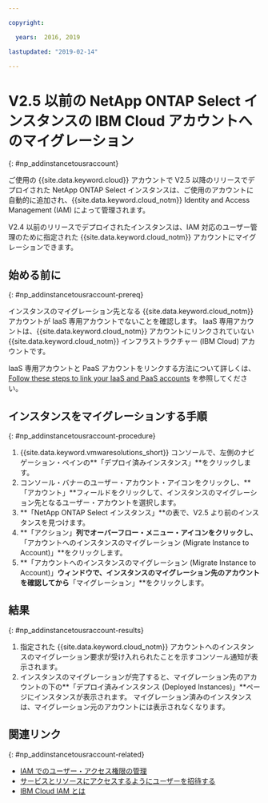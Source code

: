 ```yaml
---

copyright:

  years:  2016, 2019

lastupdated: "2019-02-14"

---
```


# V2.5 以前の NetApp ONTAP Select インスタンスの IBM Cloud アカウントへのマイグレーション
{: #np_addinstancetousraccount}

ご使用の {{site.data.keyword.cloud}} アカウントで V2.5 以降のリリースでデプロイされた NetApp ONTAP Select インスタンスは、ご使用のアカウントに自動的に追加され、{{site.data.keyword.cloud_notm}} Identity and Access Management (IAM) によって管理されます。

V2.4 以前のリリースでデプロイされたインスタンスは、IAM 対応のユーザー管理のために指定された {{site.data.keyword.cloud_notm}} アカウントにマイグレーションできます。

## 始める前に
{: #np_addinstancetousraccount-prereq}

インスタンスのマイグレーション先となる {{site.data.keyword.cloud_notm}} アカウントが IaaS 専用アカウントでないことを確認します。 IaaS 専用アカウントは、{{site.data.keyword.cloud_notm}} アカウントにリンクされていない {{site.data.keyword.cloud_notm}} インフラストラクチャー (IBM Cloud) アカウントです。

IaaS 専用アカウントと PaaS アカウントをリンクする方法について詳しくは、[Follow these steps to link your IaaS and PaaS accounts](https://www.ibm.com/blogs/bluemix/2018/03/follow-steps-link-iaas-paas-accounts/) を参照してください。

## インスタンスをマイグレーションする手順
{: #np_addinstancetousraccount-procedure}

1. {{site.data.keyword.vmwaresolutions_short}} コンソールで、左側のナビゲーション・ペインの**「デプロイ済みインスタンス」**をクリックします。
2. コンソール・バナーのユーザー・アカウント・アイコンをクリックし、**「アカウント」**フィールドをクリックして、インスタンスのマイグレーション先となるユーザー・アカウントを選択します。
3. **「NetApp ONTAP Select インスタンス」**の表で、V2.5 より前のインスタンスを見つけます。
4. **「アクション」**列でオーバーフロー・メニュー・アイコンをクリックし、**「アカウントへのインスタンスのマイグレーション (Migrate Instance to Account)」**をクリックします。
5. **「アカウントへのインスタンスのマイグレーション (Migrate Instance to Account)」**ウィンドウで、インスタンスのマイグレーション先のアカウントを確認してから**「マイグレーション」**をクリックします。

## 結果
{: #np_addinstancetousraccount-results}

1. 指定された {{site.data.keyword.cloud_notm}} アカウントへのインスタンスのマイグレーション要求が受け入れられたことを示すコンソール通知が表示されます。
2. インスタンスのマイグレーションが完了すると、マイグレーション先のアカウントの下の**「デプロイ済みインスタンス (Deployed Instances)」**ページにインスタンスが表示されます。 マイグレーション済みのインスタンスは、マイグレーション元のアカウントには表示されなくなります。

## 関連リンク
{: #np_addinstancetousraccount-related}

* [IAM でのユーザー・アクセス権限の管理](/docs/services/vmwaresolutions/vmonic?topic=vmware-solutions-managing-user-access-with-iam)
* [サービスとリソースにアクセスするようにユーザーを招待する](/docs/services/vmwaresolutions/vmonic?topic=vmware-solutions-iamuserinvite)
* [IBM Cloud IAM とは](/docs/iam?topic=iam-iamoverview)
